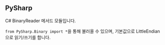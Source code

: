 ## PySharp

C# BinaryReader 메서드 모듈입니다.

`from PySharp.Binary import *`을 통해 불러올 수 있으며, 기본값으로 LittleEndian으로 읽기/쓰기를 합니다.